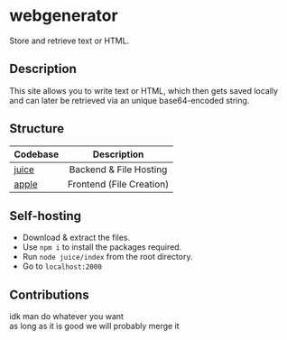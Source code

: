 # webgenerator
Store and retrieve text or HTML.

## Description
This site allows you to write text or HTML, which then gets saved locally and can later be retrieved via an unique base64-encoded string.

## Structure

| Codebase             |        Description               |
| :------------------- | :--------------------------:     |
| [juice](juice)       |     Backend & File Hosting       |
| [apple](apple)       |     Frontend (File Creation)     |

## Self-hosting
- Download & extract the files. 
- Use `npm i` to install the packages required.
- Run `node juice/index` from the root directory.
- Go to `localhost:2000`

## Contributions
idk man do whatever you want <br> as long as it is good we will probably merge it
